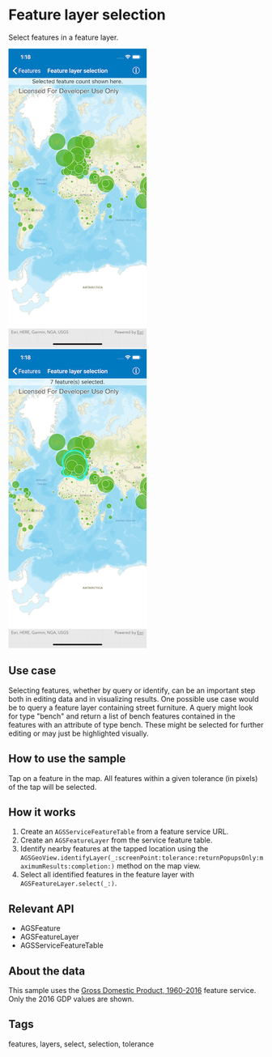 # Feature layer selection

Select features in a feature layer.

![Map with features](feature-layer-selection-1.png)
![Selected features](feature-layer-selection-2.png)

## Use case

Selecting features, whether by query or identify, can be an important step both in editing data and in visualizing results. One possible use case would be to query a feature layer containing street furniture. A query might look for type "bench" and return a list of bench features contained in the features with an attribute of type bench. These might be selected for further editing or may just be highlighted visually.

## How to use the sample

Tap on a feature in the map. All features within a given tolerance (in pixels) of the tap will be selected.

## How it works

1. Create an `AGSServiceFeatureTable` from a feature service URL.
2. Create an `AGSFeatureLayer` from the service feature table.
3. Identify nearby features at the tapped location using the `AGSGeoView.identifyLayer(_:screenPoint:tolerance:returnPopupsOnly:maximumResults:completion:)` method on the map view.
4. Select all identified features in the feature layer with `AGSFeatureLayer.select(_:)`.

## Relevant API

* AGSFeature
* AGSFeatureLayer
* AGSServiceFeatureTable

## About the data

This sample uses the [Gross Domestic Product, 1960-2016](https://www.arcgis.com/home/item.html?id=0c4b6b70a56b40b08c5b0420c570a6ac) feature service. Only the 2016 GDP values are shown.

## Tags

features, layers, select, selection, tolerance
